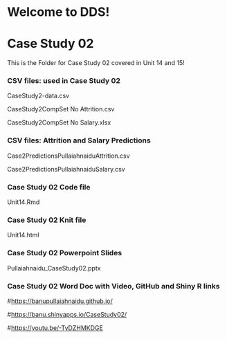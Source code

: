 # Welcome to DDS!
# Case Study 02
This is the Folder for Case Study 02 covered in Unit 14 and 15!


### CSV files: used in Case Study 02
CaseStudy2-data.csv  

CaseStudy2CompSet No Attrition.csv

CaseStudy2CompSet No Salary.xlsx


### CSV files: Attrition and Salary Predictions
Case2PredictionsPullaiahnaiduAttrition.csv

Case2PredictionsPullaiahnaiduSalary.csv


### Case Study 02 Code file
Unit14.Rmd


### Case Study 02 Knit file
Unit14.html


### Case Study 02 Powerpoint Slides 
Pullaiahnaidu_CaseStudy02.pptx


### Case Study 02 Word Doc with Video, GitHub and Shiny R links

#https://banupullaiahnaidu.github.io/

#https://banu.shinyapps.io/CaseStudy02/

#https://youtu.be/-TyDZHMKDGE
